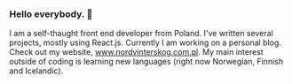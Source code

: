 ### Hello everybody. 👋

I am a self-thaught front end developer from Poland. 
I've written several projects, mostly using React.js.
Currently I am working on a personal blog.
Check out my website, www.nordvinterskog.com.pl.
My main interest outside of coding is learning new languages (right now Norwegian, Finnish and Icelandic).
